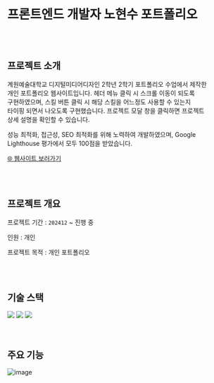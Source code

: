 # 프론트엔드 개발자 노현수 포트폴리오

<br>
<br>

## 프로젝트 소개

계원예술대학교 디지털미디어디자인 2학년 2학기 포트폴리오 수업에서 제작한  
개인 포트폴리오 웹사이트입니다. 헤더 메뉴 클릭 시 스크롤 이동이 되도록  
구현하였으며, 스킬 버튼 클릭 시 해당 스킬을 어느정도 사용할 수 있는지  
타이핑 되면서 나오도록 구현했습니다. 프로젝트 모달 창을 클릭하면 프로젝트  
상세 설명을 확인할 수 있습니다.

성능 최적화, 접근성, SEO 최적화를 위해 노력하여 개발하였으며, Google
Lighthouse 평가에서 모두 100점을 받았습니다.

[🌐 웹사이트 보러가기](https://toosign.kr/)

<br>
<br>

## 프로젝트 개요

프로젝트 기간 : `202412` ~ 진행 중

인원 : 개인

프로젝트 목적 : 개인 포트폴리오

<br>
<br>

## 기술 스택

<div>
  <img src="https://img.shields.io/badge/HTML5-%23E33F26?style=flat&logo=HTML5&logoColor=white">
<img src="https://img.shields.io/badge/CSS3-1572B6?style=flat&logo=CSS3&logoColor=white">
<img src="https://img.shields.io/badge/JavaScript-%23F7DF1E?style=flat&logo=JavaScript&logoColor=black">
</div>

<br>
<br>

## 주요 기능

![image](https://github.com/user-attachments/assets/1e9feec9-9e04-4aa2-89e8-334ff1c94c39)
